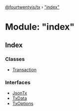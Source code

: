 [@fourtwentyjs/tx](../README.md) › ["index"](_index_.md)

# Module: "index"

## Index

### Classes

* [Transaction](../classes/_index_.transaction.md)

### Interfaces

* [JsonTx](../interfaces/_index_.jsontx.md)
* [TxData](../interfaces/_index_.txdata.md)
* [TxOptions](../interfaces/_index_.txoptions.md)
